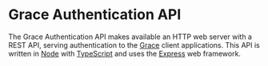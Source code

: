 # Grace Authentication API

The Grace Authentication API makes available an HTTP web server with a REST API, serving authentication to the [Grace](https://github.com/muzzarellimj/grace) client applications. This API is written in [Node](https://nodejs.org/en) with [TypeScript](https://www.typescriptlang.org/) and uses the [Express](https://expressjs.com/) web framework.